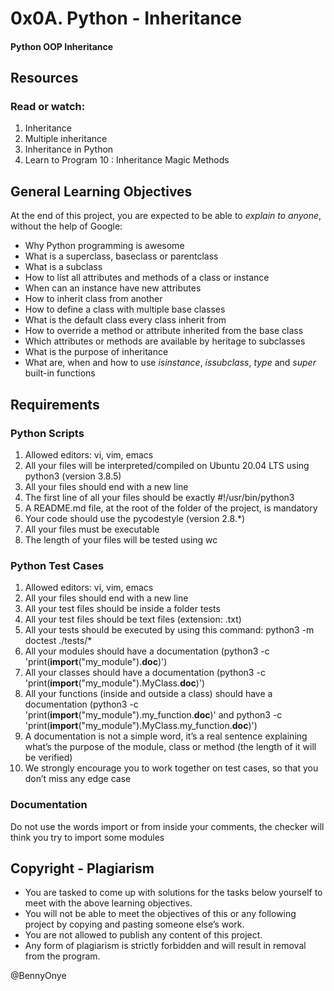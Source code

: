 # 0x0A. Python - Inheritance
#### Python OOP Inheritance

## Resources

### Read or watch:
1. Inheritance
2. Multiple inheritance
3. Inheritance in Python
4. Learn to Program 10 : Inheritance Magic Methods


## General Learning Objectives
At the end of this project, you are expected to be able to _explain to anyone_, without the help of Google:

* Why Python programming is awesome
* What is a superclass, baseclass or parentclass
* What is a subclass
* How to list all attributes and methods of a class or instance
* When can an instance have new attributes
* How to inherit class from another
* How to define a class with multiple base classes
* What is the default class every class inherit from
* How to override a method or attribute inherited from the base class
* Which attributes or methods are available by heritage to subclasses
* What is the purpose of inheritance
* What are, when and how to use _isinstance_, _issubclass_, _type_ and _super_ built-in functions

## Requirements

### Python Scripts
1. Allowed editors: vi, vim, emacs
2. All your files will be interpreted/compiled on Ubuntu 20.04 LTS using python3 (version 3.8.5)
3. All your files should end with a new line
4. The first line of all your files should be exactly #!/usr/bin/python3
5. A README.md file, at the root of the folder of the project, is mandatory
6. Your code should use the pycodestyle (version 2.8.*)
7. All your files must be executable
8. The length of your files will be tested using wc

### Python Test Cases
1. Allowed editors: vi, vim, emacs
2. All your files should end with a new line
3. All your test files should be inside a folder tests
4. All your test files should be text files (extension: .txt)
5. All your tests should be executed by using this command: python3 -m doctest ./tests/*
6. All your modules should have a documentation (python3 -c 'print(__import__("my_module").__doc__)')
7. All your classes should have a documentation (python3 -c 'print(__import__("my_module").MyClass.__doc__)')
8. All your functions (inside and outside a class) should have a documentation (python3 -c 'print(__import__("my_module").my_function.__doc__)' and python3 -c 'print(__import__("my_module").MyClass.my_function.__doc__)')
9. A documentation is not a simple word, it’s a real sentence explaining what’s the purpose of the module, class or method (the length of it will be verified)
10. We strongly encourage you to work together on test cases, so that you don’t miss any edge case


### Documentation
Do not use the words import or from inside your comments, the checker will think you try to import some modules

## Copyright - Plagiarism
* You are tasked to come up with solutions for the tasks below yourself to meet with the above learning objectives.
* You will not be able to meet the objectives of this or any following project by copying and pasting someone else’s work.
* You are not allowed to publish any content of this project.
* Any form of plagiarism is strictly forbidden and will result in removal from the program.

@BennyOnye
